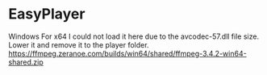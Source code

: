 # EasyPlayer
Windows For x64
I could not load it here due to the avcodec-57.dll file size.
Lower it and remove it to the player folder.
https://ffmpeg.zeranoe.com/builds/win64/shared/ffmpeg-3.4.2-win64-shared.zip
